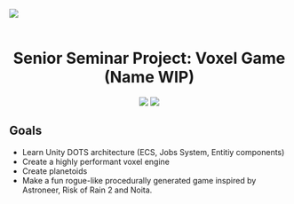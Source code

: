 <image src = "https://media.githubusercontent.com/media/BrainPowaa/Senior-Project/master/.github/images/voxdotslogo.png"></image>
<br><br>

<h1 align=center>Senior Seminar Project: Voxel Game (Name WIP)</h1>
<p align="center">
<img src="https://img.shields.io/badge/Unity-2020.2+-blue?style=flat&logo=unity">
<img src="https://img.shields.io/github/last-commit/BrainPowaa/Senior-Project">
</p>

## Goals

- Learn Unity DOTS architecture (ECS, Jobs System, Entitiy components)
- Create a highly performant voxel engine
- Create planetoids
- Make a fun rogue-like procedurally generated game inspired by Astroneer, Risk of Rain 2 and Noita.
